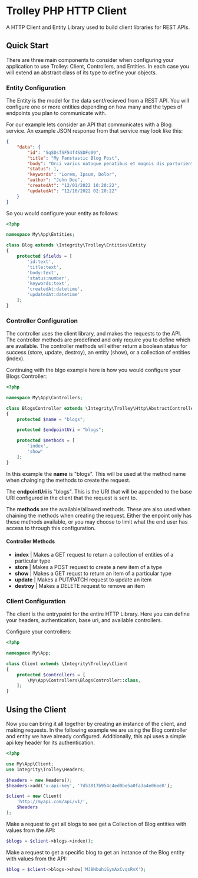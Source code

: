 # Trolley PHP HTTP Client

A HTTP Client and Entity Library used to build client libraries for REST APIs. 

## Quick Start

There are three main components to consider when configuring your application to use Trolley: Client, Controllers, and Entities. In each case you will extend an abstract class of its type to define your objects. 

### Entity Configuration 

The Entity is the model for the data sent/recieved from a REST API. You will configure one or more entities depending on how many and the types of endpoints you plan to communicate with. 

For our example lets consider an API that communicates with a Blog service. An example JSON response from that service may look like this:

```JSON
{
    "data": {
        "id": "SqSDsfSF54f4SSDFs09",
        "title": "My Fanstastic Blog Post",
        "body": "Orci varius natoque penatibus et magnis dis parturient montes, nascetur ridiculus mus. Fusce consectetur lacus vitae iaculis sagittis. Vivamus sed tristique risus. Ut ac ante vitae mauris rutrum maximus eget et erat. Sed ipsum nulla, congue sit amet lectus sed, ultricies mollis magna. Praesent et augue id felis venenatis dapibus. Suspendisse in iaculis ipsum, nec ornare nulla. Donec tincidunt sapien nulla.",
        "status": 1,
        "keywords": "Lorem, Ipsum, Dolor",
        "author": "John Doe",
        "createdAt": "12/01/2022 10:20:22",
        "updatedAt": "12/10/2022 02:20:22"
    }
}
```

So you would configure your entity as follows:

```PHP
<?php

namespace My\App\Entities;

class Blog extends \Integrity\Trolley\Entities\Entity
{
    protected $fields = [
        'id:text',
        'title:text',
        'body:text',
        'status:number',
        'keywords:text',
        'createdAt:datetime',
        'updatedAt:datetime'
    ];
}

```

### Controller Configuration

The controller uses the client library, and makes the requests to the API. The controller methods are predefined and only require you to define which are available. The controller methods will either return a boolean status for success (store, update, destroy), an entity (show), or a collection of entities (index).

Continuing with the blgo example here is how you would configure your Blogs Controller:

```PHP
<?php

namespace My\App\Controllers;

class BlogsController extends \Integrity\Trolley\Http\AbstractController
{
    protected $name = "blogs";

    protected $endpointUri = "blogs";

    protected $methods = [
        'index',
        'show'
    ];
}

```

In this example the **name** is "blogs". This will be used at the method name when chainging the methods to create the request. 

The **endpointUri** is "blogs". This is the URI that will be appended to the base URI configured in the client that the request is sent to. 

The **methods** are the available/allowed methods. These are also used when chaining the methods when creating the request. Either the enpoint only has these methods available, or you may choose to limit what the end user has access to through this configuration.


#### Controller Methods

- **index** | Makes a GET request to return a collection of entities of a particular type
- **store** | Makes a POST request to create a new item of a type
- **show** | Makes a GET requst to return an item of a particular type
- **update** |  Makes a PUT/PATCH request to update an item
- **destroy** | Makes a DELETE request to remove an item

### Client Configuration

The client is the entrypoint for the entire HTTP Library. Here you can define your headers, authentication, base uri, and available controllers. 

Configure your controllers:

```PHP
<?php

namespace My\App;

class Client extends \Integrity\Trolley\Client
{
    protected $controllers = [
        \My\App\Controllers\BlogsController::class,
    ];
}
```

## Using the Client 

Now you can bring it all together by creating an instance of the client, and making requests. In the following example we are using the Blog controller and entity we have already configured. Additionally, this api uses a simple api key header for its authentication.

```PHP
<?php 

use My\App\Client;
use Integrity\Trolley\Headers;

$headers = new Headers();
$headers->add('x-api-key', '7d53817b954c4ed0be5a0fa3a4e06ee0');

$client = new Client(
    'http://myapi.com/api/v1/',
    $headers
);

```

Make a request to get all blogs to see get a Collection of Blog entities with values from the API:

```PHP
$blogs = $client->blogs->index();
```


Make a request to get a specific blog to get an instance of the Blog entity with values from the API:

```PHP
$blog = $client->blogs->show('MJ8NbuhiSymAxCvqsRvX');
```

